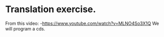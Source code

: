 # Translation exercise.
From this video:
    -https://www.youtube.com/watch?v=MLNO4So3X1Q
We will program a cds.